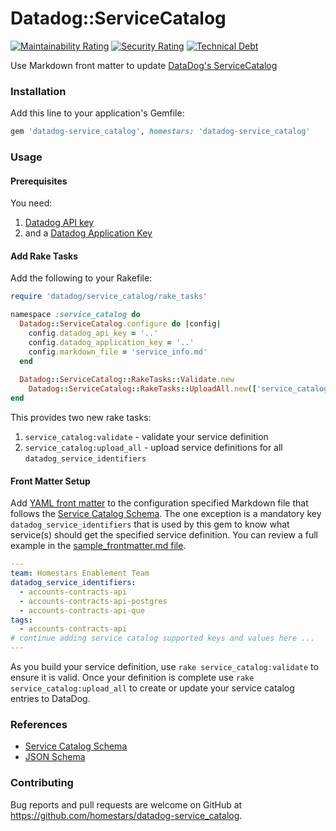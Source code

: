 # Datadog::ServiceCatalog

[![Maintainability Rating](https://sonarcloud.io/api/project_badges/measure?project=homestars_datadog-service_catalog&metric=sqale_rating)](https://sonarcloud.io/summary/new_code?id=homestars_datadog-service_catalog) [![Security Rating](https://sonarcloud.io/api/project_badges/measure?project=homestars_datadog-service_catalog&metric=security_rating)](https://sonarcloud.io/summary/new_code?id=homestars_datadog-service_catalog) [![Technical Debt](https://sonarcloud.io/api/project_badges/measure?project=homestars_datadog-service_catalog&metric=sqale_index)](https://sonarcloud.io/summary/new_code?id=homestars_datadog-service_catalog)

Use Markdown front matter to update [DataDog's ServiceCatalog](https://docs.datadoghq.com/tracing/service_catalog/)

### Installation

Add this line to your application's Gemfile:

```ruby
gem 'datadog-service_catalog', homestars: 'datadog-service_catalog'
```

### Usage

#### Prerequisites

You need:

1. [Datadog API key](https://app.datadoghq.com/organization-settings/api-keys)
2. and a [Datadog Application Key](https://app.datadoghq.com/organization-settings/application-keys)

#### Add Rake Tasks

Add the following to your Rakefile:

```ruby
require 'datadog/service_catalog/rake_tasks'

namespace :service_catalog do
  Datadog::ServiceCatalog.configure do |config|
    config.datadog_api_key = '..'
    config.datadog_application_key = '..'
    config.markdown_file = 'service_info.md'
  end
  
  Datadog::ServiceCatalog::RakeTasks::Validate.new
	Datadog::ServiceCatalog::RakeTasks::UploadAll.new(['service_catalog:validate'])
end
```

This provides two new rake tasks: 

1) `service_catalog:validate` - validate your service definition
2) `service_catalog:upload_all` - upload service definitions for all `datadog_service_identifiers` 

#### Front Matter Setup

Add [YAML front matter](https://wowchemy.com/docs/content/front-matter/) to the configuration specified Markdown file that follows the [Service Catalog Schema](https://github.com/DataDog/schema/blob/main/service-catalog/v2/schema.json). The one exception is a mandatory key `datadog_service_identifiers` that is used by this gem to know what service(s) should get the specified service definition. You can review a full example in the [sample_frontmatter.md file](docs/sample_frontmatter.md).

```yaml
---
team: Homestars Enablement Team
datadog_service_identifiers:
  - accounts-contracts-api
  - accounts-contracts-api-postgres
  - accounts-contracts-api-que
tags:
  - accounts-contracts-api
# continue adding service catalog supported keys and values here ...
---
```

As you build your service definition, use `rake service_catalog:validate` to ensure it is valid. Once your definition is complete use `rake service_catalog:upload_all` to create or update your service catalog entries to DataDog.

### References

* [Service Catalog Schema](https://github.com/DataDog/schema/blob/main/service-catalog/v2/schema.json)
* [JSON Schema](https://json-schema.org)

### Contributing

Bug reports and pull requests are welcome on GitHub at https://github.com/homestars/datadog-service_catalog.
